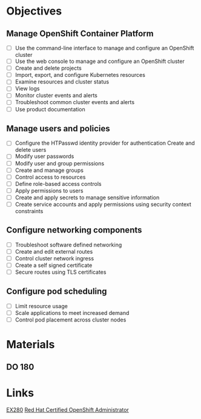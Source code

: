 # Objectives

## Manage OpenShift Container Platform
- [ ] Use the command-line interface to manage and configure an OpenShift cluster
- [ ] Use the web console to manage and configure an OpenShift cluster
- [ ] Create and delete projects
- [ ] Import, export, and configure Kubernetes resources
- [ ] Examine resources and cluster status
- [ ] View logs
- [ ] Monitor cluster events and alerts
- [ ] Troubleshoot common cluster events and alerts
- [ ] Use product documentation
## Manage users and policies
- [ ] Configure the HTPasswd identity provider for authentication
Create and delete users
- [ ] Modify user passwords
- [ ] Modify user and group permissions
- [ ] Create and manage groups
- [ ] Control access to resources
- [ ] Define role-based access controls
- [ ] Apply permissions to users
- [ ] Create and apply secrets to manage sensitive information
- [ ] Create service accounts and apply permissions using security context constraints
## Configure networking components
- [ ] Troubleshoot software defined networking
- [ ] Create and edit external routes
- [ ] Control cluster network ingress
- [ ] Create a self signed certificate
- [ ] Secure routes using TLS certificates
## Configure pod scheduling
- [ ] Limit resource usage
- [ ] Scale applications to meet increased demand
- [ ] Control pod placement across cluster nodes

# Materials

## DO 180
  

# Links

[EX280](https://www.redhat.com/en/services/training/ex280-red-hat-certificate-expertise-platform-service-exam)
[Red Hat Certified OpenShift Administrator](https://www.redhat.com/en/services/training/ex280-red-hat-certificate-expertise-platform-service-exam)